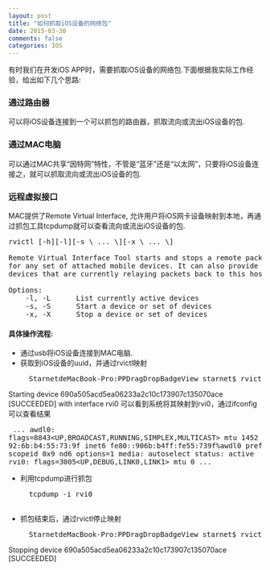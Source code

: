 ```yaml
---
layout: post
title: "如何抓取iOS设备的网络包"
date: 2015-03-30
comments: false
categories: IOS
---
```

有时我们在开发iOS APP时，需要抓取iOS设备的网络包.下面根据我实际工作经验，给出如下几个思路:

### 通过路由器
可以将iOS设备连接到一个可以抓包的路由器，抓取流向或流出iOS设备的包.

### 通过MAC电脑
可以通过MAC共享“因特网”特性，不管是“蓝牙”还是“以太网”，只要将iOS设备连接之，就可以抓取流向或流出iOS设备的包.

### 远程虚拟接口
MAC提供了Remote Virtual Interface, 允许用户将iOS网卡设备映射到本地，再通过抓包工具tcpdump就可以查看流向或流出iOS设备的包.
<pre>
rvictl [-h][-l][-s \<udid1\> ... \<udidN\>][-x \<udid1\> ... \<udidN\>]

Remote Virtual Interface Tool starts and stops a remote packet capture instance 
for any set of attached mobile devices. It can also provide feedback on any attached 
devices that are currently relaying packets back to this host. 

Options:
	-l, -L		List currently active devices
	-s, -S		Start a device or set of devices
	-x, -X		Stop a device or set of devices
</pre>

#### 具体操作流程:
* 通过usb将iOS设备连接到MAC电脑.
* 获取到iOS设备的uuid，并通过rvictl映射
	<pre>
	StarnetdeMacBook-Pro:PPDragDropBadgeView starnet$ rvictl -s 690a505acd5ea06233a2c10c173907c135070ace
Starting device 690a505acd5ea06233a2c10c173907c135070ace [SUCCEEDED] with interface rvi0
	</pre>
	可以看到系统将其映射到rvi0，通过ifconfig可以查看结果
	<pre>
	...
	awdl0: flags=8843<UP,BROADCAST,RUNNING,SIMPLEX,MULTICAST> mtu 1452
			ether 92:6b:b4:55:73:9f 
			inet6 fe80::906b:b4ff:fe55:739f%awdl0 prefixlen 64 scopeid 0x9 
			nd6 options=1<PERFORMNUD>
			media: autoselect
			status: active
rvi0: flags=3005<UP,DEBUG,LINK0,LINK1> mtu 0
...
	</pre>
	
* 利用tcpdump进行抓包
	<pre>
	tcpdump -i rvi0
	</pre>

* 抓包结束后，通过rvictl停止映射
	<pre>
	StarnetdeMacBook-Pro:PPDragDropBadgeView starnet$ rvictl -x 690a505acd5ea06233a2c10c173907c135070ace
Stopping device 690a505acd5ea06233a2c10c173907c135070ace [SUCCEEDED]
	</pre>

